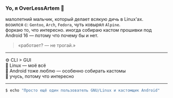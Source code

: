 ### Yo, я OverLessArtem 👾

малолетний мальчик, который делает всякую дичь в Linux'ах.  
возился с: `Gentoo`, `Arch`, `Fedora`, чуть ковырял `Alpine`.  
форкаю то, что интересно.
иногда собираю кастом прошивки под Android 16 — потому что почему бы и нет.

> «работает? — не трогай.»

---

⚙️ CLI > GUI  
🐧 Linux — моё всё  
📱 Android тоже люблю — особенно собирать кастомы  
🧠 учусь, потому что интересно  

---

```bash
$ echo "Просто ещё один пользователь GNU/Linux и кастомщик Android"
